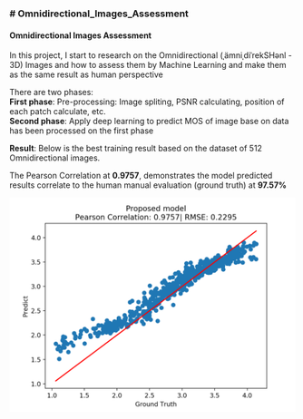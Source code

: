 <h3> # Omnidirectional_Images_Assessment </h3>
<h4> Omnidirectional Images Assessment </h4>
<div> In this project, I start to research on the Omnidirectional (ˌämniˌdiˈrekSHənl - 3D) Images and how to assess them by Machine Learning and make them as the same result as human perspective </div>

There are two phases: <br />
**First phase**: Pre-processing: Image spliting, PSNR calculating, position of each patch calculate, etc.<br />
**Second phase**: Apply deep learning to predict MOS of image base on data has been processed on the first phase


**Result**: Below is the best training result based on the dataset of 512 Omnidirectional images.

The Pearson Correlation at **0.9757**, demonstrates the model predicted results correlate to the human manual evaluation (ground truth) at **97.57%**

![best_training.png](best_training.png)